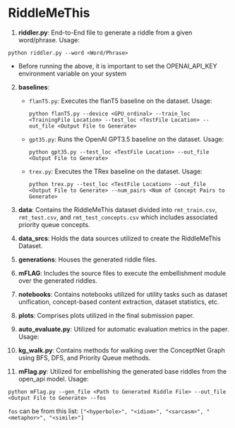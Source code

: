 # RiddleMeThis



1. **riddler.py**: End-to-End file to generate a riddle from a given word/phrase. Usage: 
 ```
 python riddler.py --word <Word/Phrase>
 ```
  - Before running the above, it is important to set the OPENAI_API_KEY environment variable on your system
  
2. **baselines**:
    - `flanT5.py`: Executes the flanT5 baseline on the dataset. Usage: 
      ```
      python flanT5.py --device <GPU_ordinal> --train_loc <TrainingFile Location> --test_loc <TestFile Location> --out_file <Output File to Generate>
      ```
    - `gpt35.py`: Runs the OpenAI GPT3.5 baseline on the dataset. Usage: 
      ```
      python gpt35.py --test_loc <TestFile Location> --out_file <Output File to Generate>
      ```
    - `trex.py`: Executes the TRex baseline on the dataset. Usage: 
      ```
      python trex.py --test_loc <TestFile Location> --out_file <Output File to Generate> --num_pairs <Num of Concept Pairs to Generate>
      ```

3. **data**: Contains the RiddleMeThis dataset divided into `rmt_train.csv`, `rmt_test.csv`, and `rmt_test_concepts.csv` which includes associated priority queue concepts.

4. **data_srcs**: Holds the data sources utilized to create the RiddleMeThis Dataset.

5. **generations**: Houses the generated riddle files.

6. **mFLAG**: Includes the source files to execute the embellishment module over the generated riddles.

7. **notebooks**: Contains notebooks utilized for utility tasks such as dataset unification, concept-based content extraction, dataset statistics, etc.

8. **plots**: Comprises plots utilized in the final submission paper.

9. **auto_evaluate.py**: Utilized for automatic evaluation metrics in the paper. Usage: 



10. **kg_walk.py**: Contains methods for walking over the ConceptNet Graph using BFS, DFS, and Priority Queue methods.

11. **mFlag.py**: Utilized for embellishing the generated base riddles from the open_api model. Usage: 
 ```
 python mFlag.py --gen_file <Path to Generated Riddle File> --out_file <Output File to Generate> --fos
 ```
 `fos` can be from this list: `["<hyperbole>", "<idiom>", "<sarcasm>", "<metaphor>", "<simile>"]`

